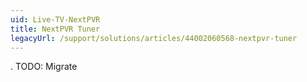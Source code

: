 ```yaml
---
uid: Live-TV-NextPVR
title: NextPVR Tuner
legacyUrl: /support/solutions/articles/44002060568-nextpvr-tuner
---
```


.
TODO: Migrate